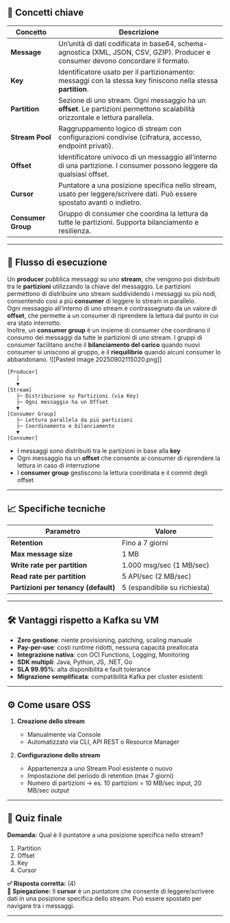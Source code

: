 ## 🧩 Concetti chiave

|Concetto|Descrizione|
|---|---|
|**Message**|Un’unità di dati codificata in base64, schema-agnostica (XML, JSON, CSV, GZIP). Producer e consumer devono concordare il formato.|
|**Key**|Identificatore usato per il partizionamento: messaggi con la stessa key finiscono nella stessa **partition**.|
|**Partition**|Sezione di uno stream. Ogni messaggio ha un **offset**. Le partizioni permettono scalabilità orizzontale e lettura parallela.|
|**Stream Pool**|Raggruppamento logico di stream con configurazioni condivise (cifratura, accesso, endpoint privati).|
|**Offset**|Identificatore univoco di un messaggio all’interno di una partizione. I consumer possono leggere da qualsiasi offset.|
|**Cursor**|Puntatore a una posizione specifica nello stream, usato per leggere/scrivere dati. Può essere spostato avanti o indietro.|
|**Consumer Group**|Gruppo di consumer che coordina la lettura da tutte le partizioni. Supporta bilanciamento e resilienza.|

---

## 🔄 Flusso di esecuzione

Un **producer** pubblica messaggi su uno **stream**, che vengono poi distribuiti tra le **partizioni** utilizzando la chiave del messaggio. Le partizioni permettono di distribuire uno stream suddividendo i messaggi su più nodi, consentendo così a più **consumer** di leggere lo stream in parallelo.  
Ogni messaggio all’interno di uno stream è contrassegnato da un valore di **offset**, che permette a un consumer di riprendere la lettura dal punto in cui era stato interrotto.  
Inoltre, un **consumer group** è un insieme di consumer che coordinano il consumo dei messaggi da tutte le partizioni di uno stream. I gruppi di consumer facilitano anche il **bilanciamento del carico** quando nuovi consumer si uniscono al gruppo, e il **riequilibrio** quando alcuni consumer lo abbandonano.
![[Pasted image 20250902115020.png]]

```
[Producer]
   │
   ▼
[Stream]
   ├─ Distribuzione su Partizioni (via Key)
   ├─ Ogni messaggio ha un Offset
   ▼
[Consumer Group]
   ├─ Lettura parallela da più partizioni
   ├─ Coordinamento e bilanciamento
   ▼
[Consumer]
```

- I messaggi sono distribuiti tra le partizioni in base alla **key**
- Ogni messaggio ha un **offset** che consente ai consumer di riprendere la lettura in caso di interruzione
- I **consumer group** gestiscono la lettura coordinata e il commit degli offset

---

## 📈 Specifiche tecniche

|Parametro|Valore|
|---|---|
|**Retention**|Fino a 7 giorni|
|**Max message size**|1 MB|
|**Write rate per partition**|1.000 msg/sec (1 MB/sec)|
|**Read rate per partition**|5 API/sec (2 MB/sec)|
|**Partizioni per tenancy (default)**|5 (espandibile su richiesta)|

---

## 🛠️ Vantaggi rispetto a Kafka su VM

- **Zero gestione**: niente provisioning, patching, scaling manuale
- **Pay-per-use**: costi runtime ridotti, nessuna capacità preallocata
- **Integrazione nativa**: con OCI Functions, Logging, Monitoring
- **SDK multipli**: Java, Python, JS, .NET, Go
- **SLA 99.95%**: alta disponibilità e fault tolerance
- **Migrazione semplificata**: compatibilità Kafka per cluster esistenti

---

## ⚙️ Come usare OSS

1. **Creazione dello stream**
    
    - Manualmente via Console
    - Automatizzato via CLI, API REST o Resource Manager
2. **Configurazione dello stream**
    
    - Appartenenza a uno Stream Pool esistente o nuovo
    - Impostazione del periodo di retention (max 7 giorni)
    - Numero di partizioni → es. 10 partizioni = 10 MB/sec input, 20 MB/sec output

---

## 🧠 Quiz finale

**Domanda:** Qual è il puntatore a una posizione specifica nello stream?

1. Partition
2. Offset
3. Key
4. Cursor

**✅ Risposta corretta:** (4)  
**🧾 Spiegazione:** Il **cursor** è un puntatore che consente di leggere/scrivere dati in una posizione specifica dello stream. Può essere spostato per navigare tra i messaggi.

---
